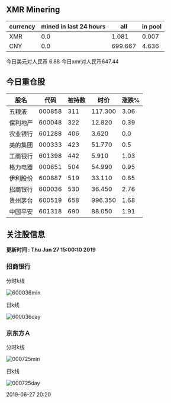 ## XMR Minering

|currency|mined in last 24 hours|all|in pool|
|---|---|---|---|
|XMR|0.0|1.081|0.007|
|CNY|0.0|699.667|4.636|

今日美元对人民币 6.88	今日xmr对人民币647.44


## 今日重仓股 

|股名|代码|被持数|时价|涨跌%|
|---|---|---|---|---|
|五粮液|000858|311|117.300|3.06|
|保利地产|600048|322|12.820|0.39|
|农业银行|601288|406|3.620|0.0|
|美的集团|000333|423|51.770|0.5|
|工商银行|601398|442|5.910|1.03|
|格力电器|000651|504|54.990|0.95|
|伊利股份|600887|519|33.110|0.85|
|招商银行|600036|530|36.450|2.76|
|贵州茅台|600519|658|996.350|1.68|
|中国平安|601318|690|88.050|1.91|

## 关注股信息
**更新时间 : Thu Jun 27 15:00:10 2019**
### 招商银行 
分时k线

![600036min](http://image.sinajs.cn/newchart/min/n/sh600036.gif)

日k线

![600036day](http://image.sinajs.cn/newchart/daily/n/sh600036.gif)

### 京东方Ａ 
分时k线

![000725min](http://image.sinajs.cn/newchart/min/n/sz000725.gif)

日k线

![000725day](http://image.sinajs.cn/newchart/daily/n/sz000725.gif)

2019-06-27 20:20